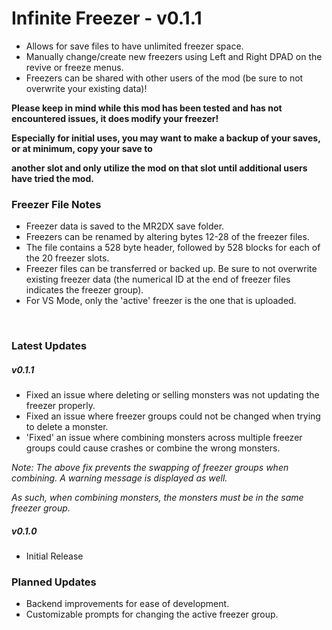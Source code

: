 ﻿# Infinite Freezer - v0.1.1

* Allows for save files to have unlimited freezer space.
* Manually change/create new freezers using Left and Right DPAD on the revive or freeze menus.
* Freezers can be shared with other users of the mod (be sure to not overwrite your existing data)!



**Please keep in mind while this mod has been tested and has not encountered issues, it does modify your freezer!**

**Especially for initial uses, you may want to make a backup of your saves, or at minimum, copy your save to**

**another slot and only utilize the mod on that slot until additional users have tried the mod.**



### Freezer File Notes

* Freezer data is saved to the MR2DX save folder.
* Freezers can be renamed by altering bytes 12-28 of the freezer files.
* The file contains a 528 byte header, followed by 528 blocks for each of the 20 freezer slots.
* Freezer files can be transferred or backed up. Be sure to not overwrite existing freezer data (the numerical ID at the end of freezer files indicates the freezer group).
* For VS Mode, only the 'active' freezer is the one that is uploaded.

 

### Latest Updates



##### v0.1.1

* Fixed an issue where deleting or selling monsters was not updating the freezer properly.
* Fixed an issue where freezer groups could not be changed when trying to delete a monster.
* 'Fixed' an issue where combining monsters across multiple freezer groups could cause crashes or combine the wrong monsters.



*Note: The above fix prevents the swapping of freezer groups when combining. A warning message is displayed as well.*

*As such, when combining monsters, the monsters must be in the same freezer group.*





##### v0.1.0

* Initial Release



### Planned Updates

* Backend improvements for ease of development.
* Customizable prompts for changing the active freezer group.
